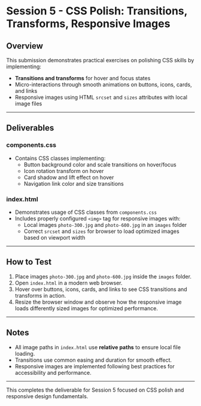 # Session 5 - CSS Polish: Transitions, Transforms, Responsive Images

## Overview

This submission demonstrates practical exercises on polishing CSS skills by implementing:

- **Transitions and transforms** for hover and focus states  
- Micro-interactions through smooth animations on buttons, icons, cards, and links  
- Responsive images using HTML `srcset` and `sizes` attributes with local image files  

---

## Deliverables

### components.css

- Contains CSS classes implementing:
  - Button background color and scale transitions on hover/focus  
  - Icon rotation transform on hover  
  - Card shadow and lift effect on hover  
  - Navigation link color and size transitions  

### index.html

- Demonstrates usage of CSS classes from `components.css`  
- Includes properly configured `<img>` tag for responsive images with:
  - Local images `photo-300.jpg` and `photo-600.jpg` in an `images` folder  
  - Correct `srcset` and `sizes` for browser to load optimized images based on viewport width  

---

## How to Test

1. Place images `photo-300.jpg` and `photo-600.jpg` inside the `images` folder.  
2. Open `index.html` in a modern web browser.  
3. Hover over buttons, icons, cards, and links to see CSS transitions and transforms in action.  
4. Resize the browser window and observe how the responsive image loads differently sized images for optimized performance.

---

## Notes

- All image paths in `index.html` use **relative paths** to ensure local file loading.  
- Transitions use common easing and duration for smooth effect.  
- Responsive images are implemented following best practices for accessibility and performance.

---

This completes the deliverable for Session 5 focused on CSS polish and responsive design fundamentals.

